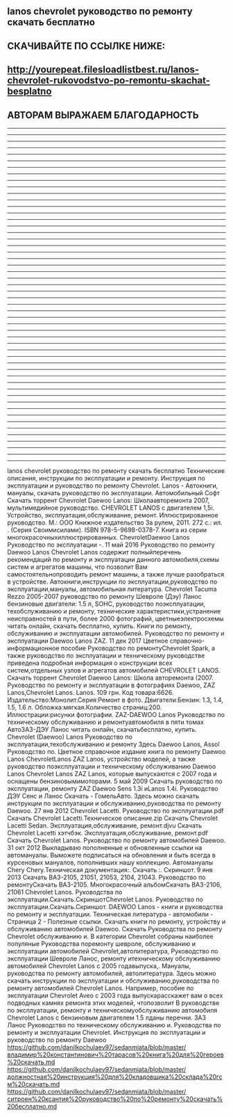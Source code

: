 lanos chevrolet руководство по ремонту скачать бесплатно
--------------------------------------------------
СКАЧИВАЙТЕ ПО ССЫЛКЕ НИЖЕ:
--------------------------------------------------
http://yourepeat.filesloadlistbest.ru/lanos-chevrolet-rukovodstvo-po-remontu-skachat-besplatno
--------------------------------------------------
АВТОРАМ ВЫРАЖАЕМ БЛАГОДАРНОСТЬ
--------------------------------------------------
--------------------------------------------------
--------------------------------------------------
--------------------------------------------------
--------------------------------------------------
--------------------------------------------------
--------------------------------------------------
--------------------------------------------------
--------------------------------------------------
--------------------------------------------------
--------------------------------------------------
--------------------------------------------------
--------------------------------------------------
--------------------------------------------------
--------------------------------------------------
--------------------------------------------------
--------------------------------------------------
--------------------------------------------------
--------------------------------------------------
--------------------------------------------------
--------------------------------------------------
--------------------------------------------------
--------------------------------------------------
--------------------------------------------------
--------------------------------------------------
--------------------------------------------------
--------------------------------------------------
--------------------------------------------------
--------------------------------------------------
--------------------------------------------------
--------------------------------------------------
--------------------------------------------------
--------------------------------------------------
--------------------------------------------------
--------------------------------------------------
--------------------------------------------------
--------------------------------------------------
--------------------------------------------------
--------------------------------------------------
--------------------------------------------------
--------------------------------------------------
--------------------------------------------------
--------------------------------------------------
--------------------------------------------------
--------------------------------------------------
--------------------------------------------------
--------------------------------------------------
--------------------------------------------------
--------------------------------------------------
--------------------------------------------------
--------------------------------------------------
--------------------------------------------------
--------------------------------------------------
lanos chevrolet руководство по ремонту скачать бесплатно Технические описания, инструкции по эксплуатации и ремонту. Инструкция по эксплуатации и руководство по ремонту Chevrolet. Lanos - Автокниги, мануалы, скачать руководство по эксплуатации. Автомобильный Софт  Скачать торрент Chevrolet  Daewoo Lanos: Школаавторемонта 2007, мультимедийное руководство. CHEVROLET LANOS с двигателем 1,5i. Устройство, эксплуатация,обслуживание, ремонт. Иллюстрированное руководство.  М.: ООО Книжное издательство За рулем, 2011.  272 с.: ил. . (Серия Своимисилами). ISBN 978-5-9698-0378-7. Книга из серии многокрасочныхиллюстрированных. ChevroletDaewoo Lanos Руководство по эксплуатации  -. 11 май 2016  Руководство по ремонту Daewoo Lanos  Chevrolet Lanos содержит полныйперечень рекомендаций по ремонту и эксплуатации данного автомобиля,схемы систем и агрегатов машины, что позволит Вам самостоятельнопроводить ремонт машины, а также лучше разобраться в устройстве. Автокниги,инструкции по эксплуатации,руководство по эксплуатации,мануалы, автомобильная литература. Chevrolet Tacuma  Rezzo 2005-2007 руководство по ремонту
Шевроле (Дэу) Ланос бензиновые двигатели: 1.5 л, SOHC, руководство поэксплуатации, техобслуживанию и ремонту, технические характеристики,устранение неисправностей в пути, более 2000 фотографий, цветныеэлектросхемы читать онлайн, скачать бесплатно, купить. Книги по ремонту, обслуживанию и эксплуатации автомобилей. Руководство по ремонту и эксплуатации Daewoo Lanos  ZAZ. 11 дек 2017  Цветное справочно-информационное пособие Руководство по ремонтуChevrolet Spark, а также руководство по эксплуатации и техническому руководстве приведена подробная информация о конструкции всех систем,отдельных узлов и агрегатов автомобилей CHEVROLET LANOS. Скачать торрент Chevrolet  Daewoo Lanos: Школа авторемонта (2007. Руководство по ремонту и эксплуатации в фотографиях Daewoo, ZAZ Lanos,Chevrolet Lanos. Lanos. 109 грн. Код товара:6626. Издательство:Монолит.Серия:Ремонт в фото. Двигатели:Бензин: 1.3, 1.4, 1.5, 1.6 л. Обложка:мягкая.Количество страниц:200. Иллюстрации:рисунки  фотографии. ZAZ-DAEWOO Lanos Руководство по техническому обслуживанию и ремонтуавтомобиля в пяти томах АвтоЗАЗ-ДЭУ Ланос читать онлайн, скачатьбесплатно, купить.  Chevrolet (Daewoo) Lanos Руководство по эксплуатации,техобслуживанию и ремонту Здесь  Daewoo Lanos, Assol Руководство по. Цветное справочное издание книга по ремонту Daewoo Lanos  ChevroletLanos  ZAZ Lanos, устройство моделей, а также руководство поэксплуатации и техническому обслуживанию Daewoo Lanos  Chevrolet Lanos ZAZ Lanos, которые выпускаются с 2007 года и оснащены бензиновымимоторами. 5 май 2009  Скачать руководство по эксплуатации, ремонту ZAZ Daewoo Sens 1.3i иLanos 1.4i.
Руководство ДЭУ Сенс и Ланос  Скачать - ГомельАвто. Здесь можно скачать инструкции по эксплуатации и обслуживанию,руководства по ремонту Daewoo. 27 янв 2012  Chevrolet Lacetti. Руководство по эксплуатации.pdf Скачать Chevrolet Lacetti.Техническое описание.zip Скачать Chevrolet Lacetti Sedan. Эксплуатация,обслуживание, ремонт.djvu Скачать Chevrolet Lacetti хэтчбэк. Эксплуатация,обслуживание, ремонт.pdf Скачать Chevrolet Lanos. Руководство по ремонту автомобилей Daewoo. 31 окт 2012  Выкладываю пополненные и обновленные ссылки на автомануалы. Выможете подписаться на обновления  и быть всегда в курсеновых мануалов, пополнивших нашу коллекцию. Автомануалы Chery Chery.Техническая документация:. Скачать :. Cкриншот. 9 янв 2013  Скачать ВАЗ-2105, 21051, 21053, 2104, 21043. Руководство по ремонтуСкачать ВАЗ-2105. Многокрасочный альбомСкачать ВАЗ-2106, 21061 Chevrolet Lanos. Руководства по эксплуатации.Скачать.CкриншотChevrolet Lanos. Руководство по эксплуатации.Скачать.Cкриншот. DAEWOO Lanos - книги и руководства по ремонту и эксплуатации. Техническая литература - автомобили - Страница 2 - Полезные ссылки. Скачать книги по ремонту, устройству и обслуживанию автомобилей Daewoo.
Скачать Руководства по ремонту Chevrolet обслуживанию и. В категории Chevrolet собраны наиболее популяные Руководства поремонту шевроле, обслуживанию и эксплуатации автомобилей Chevrolet,автолитература,  Руководство по эксплуатации Шевроле Ланос, ремонту итехническому обслуживанию автомобилей Chevrolet Lanos с 2005 годавыпуска,. Мануалы, руководства по ремонту автомобилей, автолитература. Здесь можно скачать инструкции по эксплуатации и обслуживанию,руководства по ремонту автомобилей Chevrolet Lanos. Например, пособие по эксплуатации Chevrolet Aveo с 2003 года выпускарасскажет вам о всех подводных камнях ремонта этих моделей, чтопозволит  В руководстве по эксплуатации, ремонту и техническомуобслуживанию автомобиля Chevrolet Lanos с бензиновым двигателем 1.5 лданы перечни. ЗАЗ Ланос Руководство по техническому обслуживанию и. Руководства по ремонту и эксплуатации Chevrolet. Инструкция по эксплуатации и руководство по ремонту Daewoo
https://github.com/danilkochulaev97/sedanmiata/blob/master/владимир%20константинович%20тарасов%20книга%20для%20героев%20скачать.md
https://github.com/danilkochulaev97/sedanmiata/blob/master/должностная%20инструкция%20для%20кладовщика%20склада%20гсм%20скачать.md
https://github.com/danilkochulaev97/sedanmiata/blob/master/ситроен%20ксантия%20руководство%20по%20ремонту%20скачать%20бесплатно.md
